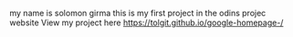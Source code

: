 my name is solomon girma this is my first project in the odins projec website
View my project here  https://tolgit.github.io/google-homepage-/
